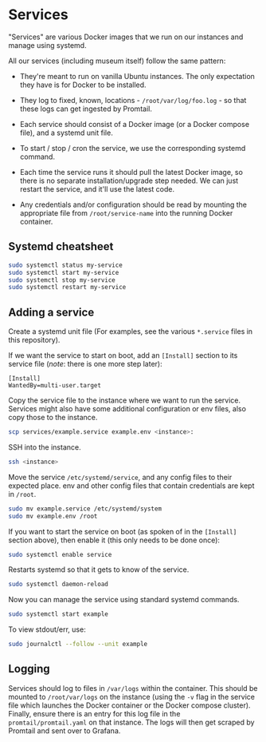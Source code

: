 # Services

"Services" are various Docker images that we run on our instances and manage
using systemd.

All our services (including museum itself) follow the same
pattern:

* They're meant to run on vanilla Ubuntu instances. The only expectation they
  have is for Docker to be installed.

* They log to fixed, known, locations - `/root/var/log/foo.log` - so that these
  logs can get ingested by Promtail.

* Each service should consist of a Docker image (or a Docker compose file), and a
  systemd unit file.

* To start / stop / cron the service, we use the corresponding systemd command.

* Each time the service runs it should pull the latest Docker image, so there is no
separate installation/upgrade step needed. We can just restart the service, and it'll
use the latest code.

* Any credentials and/or configuration should be read by mounting the
  appropriate file from `/root/service-name` into the running Docker container.

## Systemd cheatsheet

```sh
sudo systemctl status my-service
sudo systemctl start my-service
sudo systemctl stop my-service
sudo systemctl restart my-service
```

## Adding a service

Create a systemd unit file (For examples, see the various `*.service` files in
this repository).

If we want the service to start on boot, add an `[Install]` section to its
service file (_note_: there is one more step later):

```
[Install]
WantedBy=multi-user.target
```

Copy the service file to the instance where we want to run the service.
Services might also have some additional configuration or env files, also copy
those to the instance.

```sh
scp services/example.service example.env <instance>:
```

SSH into the instance.

```sh
ssh <instance>
```

Move the service `/etc/systemd/service`, and any config files to their expected
place. env and other config files that contain credentials are kept in `/root`.

```sh
sudo mv example.service /etc/systemd/system
sudo mv example.env /root
```

If you want to start the service on boot (as spoken of in the `[Install]`
section above), then enable it (this only needs to be done once):

```sh
sudo systemctl enable service
```

Restarts systemd so that it gets to know of the service.

```sh
sudo systemctl daemon-reload
```

Now you can manage the service using standard systemd commands.

```sh
sudo systemctl start example
```

To view stdout/err, use:

```sh
sudo journalctl --follow --unit example
```

## Logging

Services should log to files in `/var/logs` within the container. This should be
mounted to `/root/var/logs` on the instance (using the `-v` flag in the service
file which launches the Docker container or the Docker compose cluster).
Finally, ensure there is an entry for this log file in the
`promtail/promtail.yaml` on that instance. The logs will then get scraped by
Promtail and sent over to Grafana.
